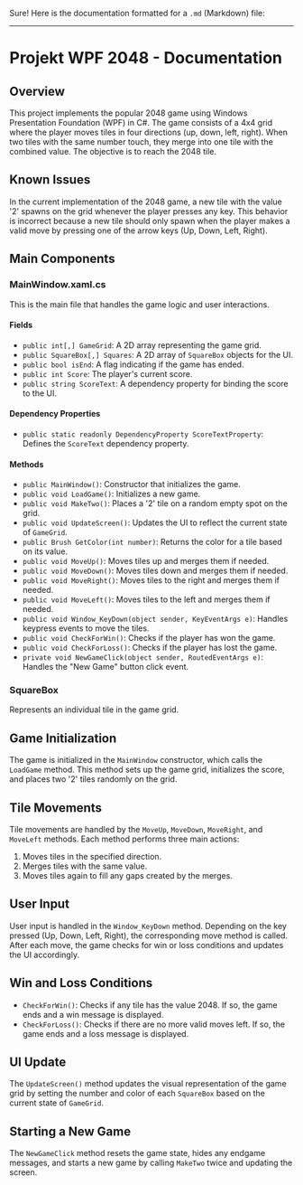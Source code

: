 Sure! Here is the documentation formatted for a `.md` (Markdown) file:

---

# Projekt WPF 2048 - Documentation

## Overview

This project implements the popular 2048 game using Windows Presentation Foundation (WPF) in C#. The game consists of a 4x4 grid where the player moves tiles in four directions (up, down, left, right). When two tiles with the same number touch, they merge into one tile with the combined value. The objective is to reach the 2048 tile.

## Known Issues

In the current implementation of the 2048 game, a new tile with the value '2' spawns on the grid whenever the player presses any key. This behavior is incorrect because a new tile should only spawn when the player makes a valid move by pressing one of the arrow keys (Up, Down, Left, Right).
## Main Components

### MainWindow.xaml.cs

This is the main file that handles the game logic and user interactions.

#### Fields

- `public int[,] GameGrid`: A 2D array representing the game grid.
- `public SquareBox[,] Squares`: A 2D array of `SquareBox` objects for the UI.
- `public bool isEnd`: A flag indicating if the game has ended.
- `public int Score`: The player's current score.
- `public string ScoreText`: A dependency property for binding the score to the UI.

#### Dependency Properties

- `public static readonly DependencyProperty ScoreTextProperty`: Defines the `ScoreText` dependency property.

#### Methods

- `public MainWindow()`: Constructor that initializes the game.
- `public void LoadGame()`: Initializes a new game.
- `public void MakeTwo()`: Places a '2' tile on a random empty spot on the grid.
- `public void UpdateScreen()`: Updates the UI to reflect the current state of `GameGrid`.
- `public Brush GetColor(int number)`: Returns the color for a tile based on its value.
- `public void MoveUp()`: Moves tiles up and merges them if needed.
- `public void MoveDown()`: Moves tiles down and merges them if needed.
- `public void MoveRight()`: Moves tiles to the right and merges them if needed.
- `public void MoveLeft()`: Moves tiles to the left and merges them if needed.
- `public void Window_KeyDown(object sender, KeyEventArgs e)`: Handles keypress events to move the tiles.
- `public void CheckForWin()`: Checks if the player has won the game.
- `public void CheckForLoss()`: Checks if the player has lost the game.
- `private void NewGameClick(object sender, RoutedEventArgs e)`: Handles the "New Game" button click event.

### SquareBox

Represents an individual tile in the game grid. 

## Game Initialization

The game is initialized in the `MainWindow` constructor, which calls the `LoadGame` method. This method sets up the game grid, initializes the score, and places two '2' tiles randomly on the grid.

## Tile Movements

Tile movements are handled by the `MoveUp`, `MoveDown`, `MoveRight`, and `MoveLeft` methods. Each method performs three main actions:

1. Moves tiles in the specified direction.
2. Merges tiles with the same value.
3. Moves tiles again to fill any gaps created by the merges.

## User Input

User input is handled in the `Window_KeyDown` method. Depending on the key pressed (Up, Down, Left, Right), the corresponding move method is called. After each move, the game checks for win or loss conditions and updates the UI accordingly.

## Win and Loss Conditions

- `CheckForWin()`: Checks if any tile has the value 2048. If so, the game ends and a win message is displayed.
- `CheckForLoss()`: Checks if there are no more valid moves left. If so, the game ends and a loss message is displayed.

## UI Update

The `UpdateScreen()` method updates the visual representation of the game grid by setting the number and color of each `SquareBox` based on the current state of `GameGrid`.

## Starting a New Game

The `NewGameClick` method resets the game state, hides any endgame messages, and starts a new game by calling `MakeTwo` twice and updating the screen.

